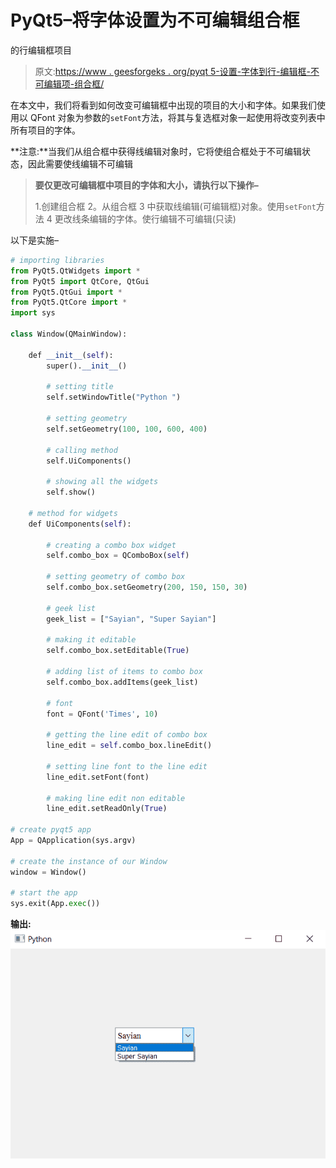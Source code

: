 # PyQt5–将字体设置为不可编辑组合框

的行编辑框项目

> 原文:[https://www . geesforgeks . org/pyqt 5-设置-字体到行-编辑框-不可编辑项-组合框/](https://www.geeksforgeeks.org/pyqt5-setting-font-to-line-editbox-item-of-non-editable-combobox/)

在本文中，我们将看到如何改变可编辑框中出现的项目的大小和字体。如果我们使用以 QFont 对象为参数的`setFont`方法，将其与复选框对象一起使用将改变列表中所有项目的字体。

**注意:**当我们从组合框中获得线编辑对象时，它将使组合框处于不可编辑状态，因此需要使线编辑不可编辑

> **要仅更改可编辑框中项目的字体和大小，请执行以下操作–**
> 
> 1.创建组合框
> 2。从组合框
> 3 中获取线编辑(可编辑框)对象。使用`setFont`方法
> 4 更改线条编辑的字体。使行编辑不可编辑(只读)

以下是实施–

```py
# importing libraries
from PyQt5.QtWidgets import * 
from PyQt5 import QtCore, QtGui
from PyQt5.QtGui import * 
from PyQt5.QtCore import * 
import sys

class Window(QMainWindow):

    def __init__(self):
        super().__init__()

        # setting title
        self.setWindowTitle("Python ")

        # setting geometry
        self.setGeometry(100, 100, 600, 400)

        # calling method
        self.UiComponents()

        # showing all the widgets
        self.show()

    # method for widgets
    def UiComponents(self):

        # creating a combo box widget
        self.combo_box = QComboBox(self)

        # setting geometry of combo box
        self.combo_box.setGeometry(200, 150, 150, 30)

        # geek list
        geek_list = ["Sayian", "Super Sayian"]

        # making it editable
        self.combo_box.setEditable(True)

        # adding list of items to combo box
        self.combo_box.addItems(geek_list)

        # font
        font = QFont('Times', 10)

        # getting the line edit of combo box
        line_edit = self.combo_box.lineEdit()

        # setting line font to the line edit
        line_edit.setFont(font)

        # making line edit non editable
        line_edit.setReadOnly(True)

# create pyqt5 app
App = QApplication(sys.argv)

# create the instance of our Window
window = Window()

# start the app
sys.exit(App.exec())
```

**输出:**
![](img/bdc4ba6cb375f17b8e56bfa5917b1ea5.png)